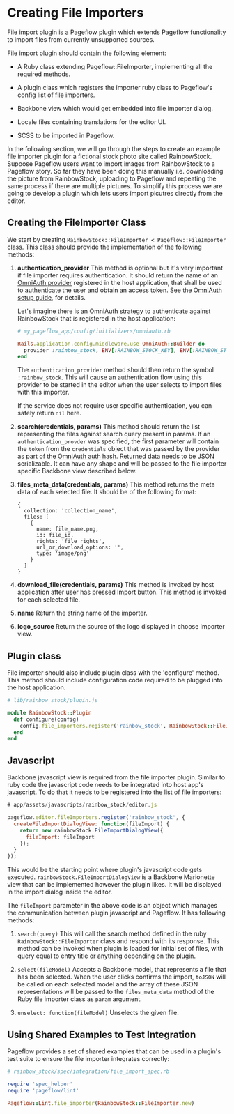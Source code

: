 # Creating File Importers

File import plugin is a Pageflow plugin which extends Pageflow functionality
to import files from currently unsupported sources.

File import plugin should contain the following element:

* A Ruby class extending Pageflow::FileImporter, implementing all the
  required methods.

* A plugin class which registers the importer ruby class to Pageflow's
  config list of file importers.

* Backbone view which would get embedded into file importer dialog.

* Locale files containing translations for the editor UI.

* SCSS to be imported in Pageflow.

In the following section, we will go through the steps to create an
example file importer plugin for a fictional stock photo site called
RainbowStock.  Suppose Pageflow users want to import images from
RainbowStock to a Pageflow story. So far they have been doing this
manually i.e. downloading the picture from RainbowStock, uploading to
Pageflow and repeating the same process if there are multiple
pictures.  To simplify this process we are going to develop a plugin
which lets users import picutres directly from the editor.


## Creating the FileImporter Class

We start by creating `RainbowStock::FileImporter <
Pageflow::FileImporter` class. This class should provide the
implementation of the following methods:

1. **authentication_provider** This method is optional but it's very
   important if file importer requires authentication. It should
   return the name of an
   [OmniAuth provider](https://github.com/omniauth/omniauth/wiki/List-of-Strategies)
   registered in the host application, that shall be used to
   authenticate the user and obtain an access token. See the
   [OmniAuth setup guide](./using_omniauth_to_authenticate_with_third_party_apis.md),
   for details.

   Let's imagine there is an OmniAuth strategy to authenticate against
   RainbowStock that is registered in the host application:

   ```ruby
   # my_pageflow_app/config/initializers/omniauth.rb

   Rails.application.config.middleware.use OmniAuth::Builder do
     provider :rainbow_stock, ENV[:RAINBOW_STOCK_KEY], ENV[:RAINBOW_STOCK_SECRET]
   end
   ```

   The `authentication_provider` method should then return the symbol
   `:rainbow_stock`. This will cause an authentication flow using this
   provider to be started in the editor when the user selects to
   import files with this importer.

   If the service does not require user specific authentication, you
   can safely return `nil` here.

2. **search(credentials, params)** This method should return the list
   representing the files against search query present in params.  If
   an `authentication_provder` was specified, the first parameter will
   contain the `token` from the `credentials` object that was passed
   by the provider as part of the
   [OmniAuth auth hash](https://github.com/omniauth/omniauth/wiki/Auth-Hash-Schema).
   Returned data needs to be JSON serializable. It can have any shape
   and will be passed to the file importer specific Backbone view
   described below.

3. **files_meta_data(credentials, params)** This method returns the
   meta data of each selected file. It should be of the following
   format:

   ```
   {
     collection: 'collection_name',
     files: [
       {
         name: file_name.png,
         id: file_id,
         rights: 'file rights',
         url_or_download_options: '',
         type: 'image/png'
       }
     ]
   }
   ```

4. **download_file(credentials, params)** This method is invoked by
   host application after user has pressed Import button. This method
   is invoked for each selected file.

5. **name** Return the string name of the importer.

6. **logo_source** Return the source of the logo displayed in choose
   importer view.

## Plugin class

File importer should also include plugin class with the 'configure'
method. This method should include configuration code required to be
plugged into the host application.

```ruby
# lib/rainbow_stock/plugin.js

module RainbowStock::Plugin
  def configure(config)
    config.file_importers.register('rainbow_stock', RainbowStock::FileImporter.new)
  end
end
```

## Javascript

Backbone javascript view is required from the file importer plugin.
Similar to ruby code the javascript code needs to be integrated into
host app's javascript.  To do that it needs to be registered into the
list of file importers:

```javascript
# app/assets/javascripts/rainbow_stock/editor.js

pageflow.editor.fileImporters.register('rainbow_stock', {
  createFileImportDialogView: function(fileImport) {
    return new rainbowStock.FileImportDialogView({
      fileImport: fileImport
    });
  }
});
```

This would be the starting point where plugin's javascript code gets
executed. `rainbowStock.FileImportDialogView` is a Backbone Marionette
view that can be implemented however the plugin likes. It will be
displayed in the import dialog inside the editor.

The `fileImport` parameter in the above code is an object which
manages the communication between plugin javascript and Pageflow. It
has following methods:

1. `search(query)` This will call the search method defined in the
   ruby `RainbowStock::FileImporter` class and respond with its
   response. This method can be invoked when plugin is loaded for
   initial set of files, with query equal to entry title or anything
   depending on the plugin.

2. `select(fileModel)` Accepts a Backbone model, that represents a
   file that has been selected. When the user clicks confirms the
   import, `toJSON` will be called on each selected model and the
   array of these JSON representations will be passed to the
   `files_meta_data` method of the Ruby file importer class as `param`
   argument.

3. `unselect: function(fileModel)` Unselects the given file.

## Using Shared Examples to Test Integration

Pageflow provides a set of shared examples that can be used in a
plugin's test suite to ensure the file importer integrates correctly:

```ruby
# rainbow_stock/spec/integration/file_import_spec.rb

require 'spec_helper'
require 'pageflow/lint'

Pageflow::Lint.file_importer(RainbowStock::FileImporter.new)
```

